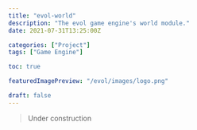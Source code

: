 ```yaml
---
title: "evol-world"
description: "The evol game engine's world module."
date: 2021-07-31T13:25:00Z

categories: ["Project"]
tags: ["Game Engine"]

toc: true

featuredImagePreview: "/evol/images/logo.png"

draft: false
---
```


> Under construction
